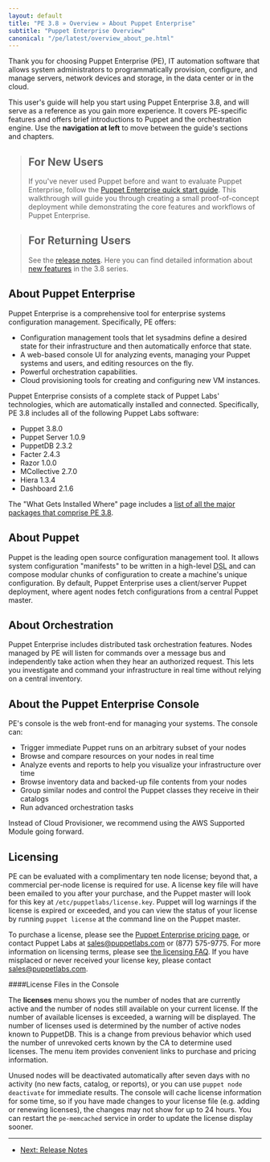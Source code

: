 ```yaml
---
layout: default
title: "PE 3.8 » Overview » About Puppet Enterprise"
subtitle: "Puppet Enterprise Overview"
canonical: "/pe/latest/overview_about_pe.html"
---
```



Thank you for choosing Puppet Enterprise (PE), IT automation software that allows system administrators to programmatically provision, configure, and manage servers, network devices and storage, in the data center or in the cloud.

This user's guide will help you start using Puppet Enterprise 3.8, and will serve as a reference as you gain more experience. It covers PE-specific features and offers brief introductions to Puppet and the orchestration engine. Use the **navigation at left** to move between the guide's sections and chapters.

> For New Users
> -----
>
> If you've never used Puppet before and want to evaluate Puppet Enterprise, follow the [Puppet Enterprise quick start guide](./quick_start.html). This walkthrough will guide you through creating a small proof-of-concept deployment while demonstrating the core features and workflows of Puppet Enterprise.

> For Returning Users
> -----
>
> See the [release notes](./release_notes.html). Here you can find detailed information about [new features](./release_notes.html) in the 3.8 series.

About Puppet Enterprise
-----

Puppet Enterprise is a comprehensive tool for enterprise systems configuration management. Specifically, PE offers:

* Configuration management tools that let sysadmins define a desired state for their infrastructure and then automatically enforce that state.
* A web-based console UI for analyzing events, managing your Puppet systems and users, and editing resources on the fly.
* Powerful orchestration capabilities.
* Cloud provisioning tools for creating and configuring new VM instances.

Puppet Enterprise consists of a complete stack of Puppet Labs' technologies, which are automatically installed and connected. Specifically, PE 3.8 includes all of the following Puppet Labs software:

 * Puppet 3.8.0
 * Puppet Server 1.0.9
 * PuppetDB 2.3.2
 * Facter 2.4.3
 * Razor 1.0.0
 * MCollective 2.7.0
 * Hiera 1.3.4
 * Dashboard 2.1.6

The "What Gets Installed Where" page includes a [list of all the major packages that comprise PE 3.8](./install_what_and_where.html#puppet-enterprise-components).

About Puppet
-----

Puppet is the leading open source configuration management tool. It allows system configuration "manifests" to be written in a high-level <abbr title="Domain-Specific Language">DSL</abbr> and can compose modular chunks of configuration to create a machine's unique configuration. By default, Puppet Enterprise uses a client/server Puppet deployment, where agent nodes fetch configurations from a central Puppet master.

About Orchestration
-----

Puppet Enterprise includes distributed task orchestration features. Nodes managed by PE will listen for commands over a message bus and independently take action when they hear an authorized request. This lets you investigate and command your infrastructure in real time without relying on a central inventory.

About the Puppet Enterprise Console
-----

PE's console is the web front-end for managing your systems. The console can:

* Trigger immediate Puppet runs on an arbitrary subset of your nodes
* Browse and compare resources on your nodes in real time
* Analyze events and reports to help you visualize your infrastructure over time
* Browse inventory data and backed-up file contents from your nodes
* Group similar nodes and control the Puppet classes they receive in their catalogs
* Run advanced orchestration tasks

Instead of Cloud Provisioner, we recommend using the AWS Supported Module going forward.

Licensing
-----

PE can be evaluated with a complimentary ten node license; beyond that, a commercial per-node license is required for use. A license key file will have been emailed to you after your purchase, and the Puppet master will look for this key at `/etc/puppetlabs/license.key`. Puppet will log warnings if the license is expired or exceeded, and you can view the status of your license by running `puppet license` at the command line on the Puppet master.

To purchase a license, please see the [Puppet Enterprise pricing page](http://www.puppetlabs.com/puppet/how-to-buy/), or contact Puppet Labs at <sales@puppetlabs.com> or (877) 575-9775. For more information on licensing terms, please see [the licensing FAQ](http://www.puppetlabs.com/licensing-faq/). If you have misplaced or never received your license key, please contact <sales@puppetlabs.com>.

####License Files in the Console

The **licenses** menu shows you the number of nodes that are currently active and the number of nodes still available on your current license. If the number of available licenses is exceeded, a warning will be displayed. The number of licenses used is determined by the number of active nodes known to PuppetDB. This is a change from previous behavior which used the number of unrevoked certs known by the CA to determine used licenses. The menu item provides convenient links to purchase and pricing information.

Unused nodes will be deactivated automatically after seven days with no activity (no new facts, catalog, or reports), or you can use `puppet node deactivate` for immediate results. The console will cache license information for some time, so if you have made changes to your license file (e.g. adding or renewing licenses), the changes may not show for up to 24 hours. You can restart the `pe-memcached` service in order to update the license display sooner.

* * *

- [Next: Release Notes](./release_notes.html)
